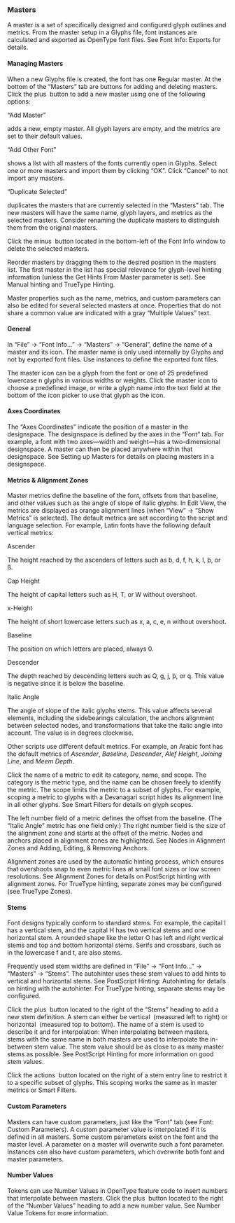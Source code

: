 ### Masters

A master is a set of specifically designed and configured glyph outlines and metrics.
From the master setup in a Glyphs file, font instances are calculated and exported as OpenType font files.
See Font Info: Exports for details.

#### Managing Masters

When a new Glyphs file is created, the font has one Regular master.
At the bottom of the “Masters” tab are buttons for adding and deleting masters.
Click the plus  button to add a new master using one of the following options:

“Add Master”

adds a new, empty master.
All glyph layers are empty, and the metrics are set to their default values.

“Add Other Font”

shows a list with all masters of the fonts currently open in Glyphs.
Select one or more masters and import them by clicking “OK”.
Click “Cancel” to not import any masters.

“Duplicate Selected”

duplicates the masters that are currently selected in the “Masters” tab.
The new masters will have the same name, glyph layers, and metrics as the selected masters.
Consider renaming the duplicate masters to distinguish them from the original masters.

Click the minus  button located in the bottom-left of the Font Info window to delete the selected masters.

Reorder masters by dragging them to the desired position in the masters list.
The first master in the list has special relevance for glyph-level hinting information (unless the Get Hints From Master parameter is set).
See Manual hinting and TrueType Hinting.

Master properties such as the name, metrics, and custom parameters can also be edited for several selected masters at once.
Properties that do not share a common value are indicated with a gray “Multiple Values” text.

#### General

In “File” → “Font Info…” → “Masters” → “General”, define the name of a master and its icon.
The master name is only used internally by Glyphs and not by exported font files.
Use instances to define the exported font files.

The master icon can be a glyph from the font or one of 25 predefined lowercase n glyphs in various widths or weights.
Click the master icon to choose a predefined image, or write a glyph name into the text field at the bottom of the icon picker to use that glyph as the icon.

#### Axes Coordinates

The “Axes Coordinates” indicate the position of a master in the designspace.
The designspace is defined by the axes in the “Font” tab.
For example, a font with two axes—width and weight—has a two-dimensional designspace.
A master can then be placed anywhere within that designspace.
See Setting up Masters for details on placing masters in a designspace.

#### Metrics & Alignment Zones

Master metrics define the baseline of the font, offsets from that baseline, and other values such as the angle of slope of italic glyphs.
In Edit View, the metrics are displayed as orange alignment lines (when “View” → “Show Metrics” is selected).
The default metrics are set according to the script and language selection.
For example, Latin fonts have the following default vertical metrics:

Ascender

The height reached by the ascenders of letters such as b, d, f, h, k, l, þ, or ß.

Cap Height

The height of capital letters such as H, T, or W without overshoot.

x-Height

The height of short lowercase letters such as x, a, c, e, n without overshoot.

Baseline

The position on which letters are placed, always 0.

Descender

The depth reached by descending letters such as Q, g, j, þ, or q.
This value is negative since it is below the baseline.

Italic Angle

The angle of slope of the italic glyphs stems.
This value affects several elements, including the sidebearings calculation, the anchors alignment between selected nodes, and transformations that take the italic angle into account.
The value is in degrees clockwise.

Other scripts use different default metrics.
For example, an Arabic font has the default metrics of _Ascender_, _Baseline_, _Descender_, _Alef Height_, _Joining Line_, and _Meem Depth_.

Click the name of a metric to edit its category, name, and scope.
The category is the metric type, and the name can be chosen freely to identify the metric.
The scope limits the metric to a subset of glyphs.
For example, scoping a metric to glyphs with a Devanagari script hides its alignment line in all other glyphs.
See Smart Filters for details on glyph scopes.

The left number field of a metric defines the offset from the baseline.
(The “Italic Angle” metric has one field only.)
The right number field is the size of the alignment zone and starts at the offset of the metric.
Nodes and anchors placed in alignment zones are highlighted.
See Nodes in Alignment Zones and Adding, Editing, & Removing Anchors.

Alignment zones are used by the automatic hinting process, which ensures that overshoots snap to even metric lines at small font sizes or low screen resolutions.
See Alignment Zones for details on PostScript hinting with alignment zones.
For TrueType hinting, separate zones may be configured (see TrueType Zones).

#### Stems

Font designs typically conform to standard stems.
For example, the capital I has a vertical stem, and the capital H has two vertical stems and one horizontal stem.
A rounded shape like the letter O has left and right vertical stems and top and bottom horizontal stems.
Serifs and crossbars, such as in the lowercase f and t, are also stems.

Frequently used stem widths are defined in “File” → “Font Info…” → “Masters” → “Stems”.
The autohinter uses these stem values to add hints to vertical and horizontal stems.
See PostScript Hinting: Autohinting for details on hinting with the autohinter.
For TrueType hinting, separate stems may be configured.

Click the plus  button located to the right of the “Stems” heading to add a new stem definition.
A stem can either be vertical  (measured left to right) or horizontal  (measured top to bottom).
The name of a stem is used to describe it and for interpolation:
When interpolating between masters, stems with the same name in both masters are used to interpolate the in-between stem value.
The stem value should be as close to as many master stems as possible.
See PostScript Hinting for more information on good stem values.

Click the actions  button located on the right of a stem entry line to restrict it to a specific subset of glyphs.
This scoping works the same as in master metrics or Smart Filters.

#### Custom Parameters

Masters can have custom parameters, just like the “Font” tab (see Font: Custom Parameters).
A custom parameter value is interpolated if it is defined in all masters.
Some custom parameters exist on the font and the master level.
A parameter on a master will overwrite such a font parameter.
Instances can also have custom parameters, which overwrite both font and master parameters.

#### Number Values

Tokens can use Number Values in OpenType feature code to insert numbers that interpolate between masters.
Click the plus  button located to the right of the “Number Values” heading to add a new number value.
See Number Value Tokens for more information.